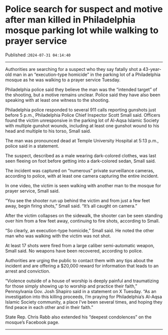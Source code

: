 # Police search for suspect and motive after man killed in Philadelphia mosque parking lot while walking to prayer service

Published :`2024-07-31 04:14:40`

---

Authorities are searching for a suspect who they say fatally shot a 43-year-old man in an “execution-type homicide” in the parking lot of a Philadelphia mosque as he was walking to a prayer service Tuesday.

Philadelphia police said they believe the man was the “intended target” of the shooting, but a motive remains unclear. Police said they have also been speaking with at least one witness to the shooting.

Philadelphia police responded to several 911 calls reporting gunshots just before 5 p.m., Philadelphia Police Chief Inspector Scott Small said. Officers found the victim unresponsive in the parking lot of Al-Aqsa Islamic Society with multiple gunshot wounds, including at least one gunshot wound to his head and multiple to his torso, Small said.

The man was pronounced dead at Temple University Hospital at 5:13 p.m., police said in a statement.

The suspect, described as a male wearing dark-colored clothes, was last seen fleeing on foot before getting into a dark-colored sedan, Small said.

The incident was captured on “numerous” private surveillance cameras, according to police, with at least one camera capturing the entire incident.

In one video, the victim is seen walking with another man to the mosque for prayer service, Small said.

“You see the shooter run up behind the victim and from just a few feet away, begin firing shots,” Small said. “It’s all caught on camera.”

After the victim collapses on the sidewalk, the shooter can be seen standing over him from a few feet away, continuing to fire shots, according to Small.

“So clearly, an execution-type homicide,” Small said. He noted the other man who was walking with the victim was not shot.

At least 17 shots were fired from a large caliber semi-automatic weapon, Small said. No weapons have been recovered, according to police.

Authorities are urging the public to contact them with any tips about the incident and are offering a $20,000 reward for information that leads to an arrest and conviction.

“Violence outside of a house of worship is deeply painful and traumatizing for those simply showing up to worship and practice their faith,” Pennsylvania Gov. Josh Shapiro said in a statement on X Tuesday. “As an investigation into this killing proceeds, I’m praying for Philadelphia’s Al-Aqsa Islamic Society community, a place I’ve been several times, and hoping they find peace in each other and in their faith.”

State Rep. Chris Rabb also extended his “deepest condolences” on the mosque’s Facebook page.

---

